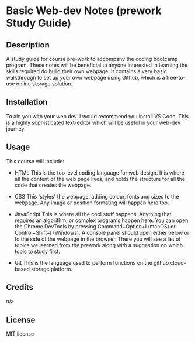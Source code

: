 # Basic Web-dev Notes (prework Study Guide)


## Description
A study guide for course pre-work to accompany the coding bootcamp program. These notes will be beneficial to anyone interested in learning the skills required do build their own webpage. It contains a very basic walkthrough to set up your own webpage using Github, which is a free-to-use online storage solution.


## Installation
To aid you with your web dev. I would recommend you install VS Code. This is a highly sophisticated text-editor which will be useful in your web-dev journey.

## Usage

This course will include:
- HTML
    This is the top level coding language for web design. It is where all the content of the web page lives, and holds the structure for all the code that creates the webpage.
- CSS
    This 'styles' the webpage, adding colour, fonts and sizes to the webpage. Any image or position formating will happen here too.
- JavaScript
    This is where all the cool stuff happens. Anything that requires an algorithm, or complex programs happen here. You can open the Chrome DevTools by pressing Command+Option+I (macOS) or Control+Shift+I (Windows). A console panel should open either below or to the side of the webpage in the browser. There you will see a list of topics we learned from the prework along with a suggestion on which topic to study first.

- Git
    This is the language used to perform functions on the github cloud-based storage platform. 
## Credits
n/a

## License
MIT license